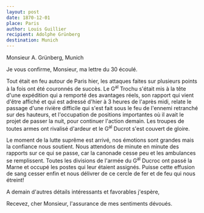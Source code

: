 ```yaml
---
layout: post
date: 1870-12-01
place: Paris
author: Louis Guillier
recipient: Adolphe Grünberg
destination: Munich
---
```


Monsieur A. Grünberg, Munich


Je vous confirme, Monsieur, ma lettre du 30 écoulé.

Tout était en feu autour de Paris hier, les attaques faites
sur plusieurs points à la fois ont été couronnés de succès.
Le G<sup>al</sup> Trochu s'était mis à la tête d'une expédition qui a remporté
des avantages réels, son rapport qui vient d'être affiché et qui est adressé
d'hier à 3 heures de l'après midi, relate le passage d'une rivière difficile
qui s'est fait sous le feu de l'ennemi retranché sur des hauteurs, et
l'occupation de positions importantes où il avait le projet de passer la nuit,
pour continuer l'action demain.
Les troupes de toutes armes ont rivalisé d'ardeur et le G<sup>al</sup> Ducrot s'est
couvert de gloire.

Le moment de la lutte suprême est arrivé, nos émotions sont grandes mais la
confiance nous soutient.
Nous attendons de minute en minute des rapports sur ce qui se passe, car la
canonade cesse peu et les ambulances se remplissent.
Toutes les divisions de l'armée du G<sup>al</sup> Ducroc ont passé la Marne et occupé les
postes qui leur étaient assignés.
Puisse cette effusion de sang cesser enfin et nous délivrer de ce cercle de fer
et de feu qui nous étreint!

A demain d'autres détails intéressants et favorables j'espère,

Recevez, cher Monsieur, l'assurance de mes sentiments dévoués.

